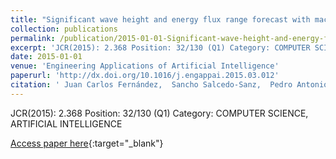 ```yaml
---
title: "Significant wave height and energy flux range forecast with machine learning classifiers"
collection: publications
permalink: /publication/2015-01-01-Significant-wave-height-and-energy-flux-range-forecast-with-machine-learning-classifiers
excerpt: 'JCR(2015): 2.368 Position: 32/130 (Q1) Category: COMPUTER SCIENCE, ARTIFICIAL INTELLIGENCE'
date: 2015-01-01
venue: 'Engineering Applications of Artificial Intelligence'
paperurl: 'http://dx.doi.org/10.1016/j.engappai.2015.03.012'
citation: ' Juan Carlos Fernández,  Sancho Salcedo-Sanz,  Pedro Antonio Gutiérrez,  E. Alexandre,  César Hervás-Martínez, &quot;Significant wave height and energy flux range forecast with machine learning classifiers.&quot; Engineering Applications of Artificial Intelligence, Vol. 43, 2015, pp. 44-53.'
---
```

JCR(2015): 2.368 Position: 32/130 (Q1) Category: COMPUTER SCIENCE, ARTIFICIAL INTELLIGENCE

[Access paper here](http://dx.doi.org/10.1016/j.engappai.2015.03.012){:target="_blank"}
